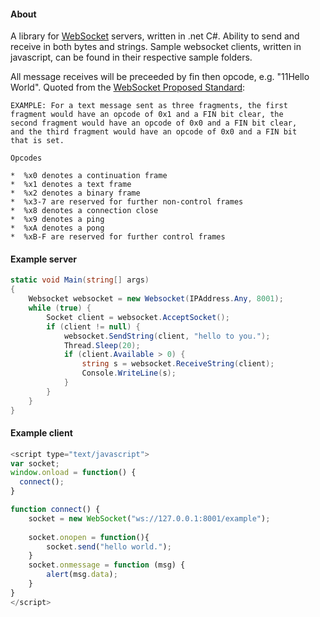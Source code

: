 #### About
A library for [WebSocket][1] servers, written in .net C#. Ability to send and receive in both bytes and strings. 
Sample websocket clients, written in javascript, can be found in their respective sample folders.

All message receives will be preceeded by fin then opcode, e.g. "11Hello World". Quoted from the [WebSocket Proposed Standard][3]:
```javscript
EXAMPLE: For a text message sent as three fragments, the first
fragment would have an opcode of 0x1 and a FIN bit clear, the
second fragment would have an opcode of 0x0 and a FIN bit clear,
and the third fragment would have an opcode of 0x0 and a FIN bit
that is set.
      
Opcodes
      
*  %x0 denotes a continuation frame
*  %x1 denotes a text frame
*  %x2 denotes a binary frame
*  %x3-7 are reserved for further non-control frames
*  %x8 denotes a connection close
*  %x9 denotes a ping
*  %xA denotes a pong
*  %xB-F are reserved for further control frames
```

#### Example server
```csharp
static void Main(string[] args)
{
	Websocket websocket = new Websocket(IPAddress.Any, 8001);
	while (true) {
		Socket client = websocket.AcceptSocket();
		if (client != null) {
			websocket.SendString(client, "hello to you.");
			Thread.Sleep(20);
			if (client.Available > 0) {
				string s = websocket.ReceiveString(client);
				Console.WriteLine(s);
			}
		}
	}
}
```

#### Example client
```javascript
<script type="text/javascript">
var socket;
window.onload = function() {
  connect();
}

function connect() {
	socket = new WebSocket("ws://127.0.0.1:8001/example");
	
	socket.onopen = function(){
		socket.send("hello world.");
	}
	socket.onmessage = function (msg) {
		alert(msg.data);
	}
}
</script>
```

[1]: http://en.wikipedia.org/wiki/WebSocket
[2]: http://www.microsoft.com/en-us/download/details.aspx?id=9983
[3]: http://tools.ietf.org/html/rfc6455